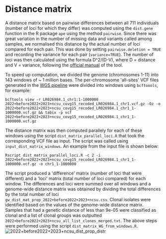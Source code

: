 # Distance matrix

A distance matrix based on pairwise differences between all 711 individuals (number of loci for which they differ) was computed using the `dist.gene` function in the R package `ape` using the method `pairwise`. Since there was great variation in the number of missing data and variants called among samples, we normalised this distance by the actual number of loci compared for each pair. This was done by setting `pairwise.deletion = TRUE` and recording the variance for each pair (`variance=TRUE`). The number of loci was then calculated using the formula D^2/(D-V), where D = distance and V = variance, following the [official manual](https://search.r-project.org/CRAN/refmans/ape/html/dist.gene.html) of the tool. 

To speed up computation, we divided the genome (chromosomes 1-11) into 143 windows of ~ 1 million bases. The per-chromosome 'all-sites' VCF files generated in the [WGS pipeline](../WGS_pipeline/WGS_pipeline.md) were divided into windows using `bcftoools`, for example:
```
bcftools view -r LR026984.1_chr1:1-1000000 2022+before2022+2023+ncsu_covg15_recoded_LR026984.1_chr1.vcf.gz -Oz -o 2022+before2022+2023+ncsu_covg15_recoded_LR026984.1_chr1_1-1000000.vcf.gz && tabix -p vcf 2022+before2022+2023+ncsu_covg15_recoded_LR026984.1_chr1_1-1000000.vcf.gz

```

The distance matrix was then computed parallely for each of these windows using the script `dist_matrix_parallel_loci.R` that took the corresponding VCF file as input. The script was called using `input_dist_matrix_windows`. An example from the input file is shown below:
```
Rscript dist_matrix_parallel_loci.R -c 2 -i 2022+before2022+2023+ncsu_covg15_recoded_LR026984.1_chr1_1-1000000.vcf.gz -o chr1_1-1000000
```  
The script produced a 'difference' matrix (number of loci that were different) and a 'loci' matrix (total number of loci compared) for each window. The differences and loci were summed over all windows and a genome-wide distance matrix was obtained by dividing the total differences by the total number of loci `gw_dist_mat_prop_2022+before2022+2023+ncsu.csv`. 
Clonal isolates were identified based on the values of the genome-wide distance matrix. Samples that had a genetic distance of less than 9e-05 were classified as clonal and a list of clonal groups was outputted `2022+before2022+2023+ncsu_all_list_clones_merged.txt`. 
The above steps were performed using the script `dist_matrix_WG_from_windows.R`.
![2022+before2022+2023+ncsu_dist_prop_distr](https://github.com/fmenardo/Bgt_popgen_Europe_2024/assets/90404355/ab3b4cbe-5810-4835-96d6-dd575f847017)




